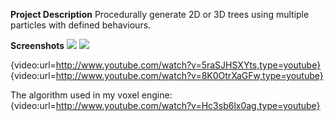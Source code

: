 **Project Description**
Procedurally generate 2D or 3D trees using multiple particles with defined behaviours.


**Screenshots**
![](http://i.imgur.com/VS6z6M5.png)
![](http://i.imgur.com/x1CorXE.png)

{video:url=http://www.youtube.com/watch?v=5raSJHSXYts,type=youtube}
{video:url=http://www.youtube.com/watch?v=8K0OtrXaGFw,type=youtube}

The algorithm used in my voxel engine:
{video:url=http://www.youtube.com/watch?v=Hc3sb6lx0ag,type=youtube}

